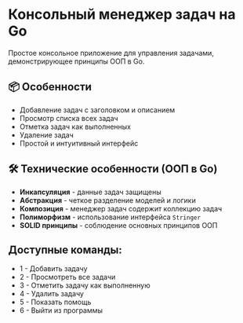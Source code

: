 # Консольный менеджер задач на Go

Простое консольное приложение для управления задачами, демонстрирующее принципы ООП в Go.

## 📦 Особенности

- Добавление задач с заголовком и описанием
- Просмотр списка всех задач
- Отметка задач как выполненных
- Удаление задач
- Простой и интуитивный интерфейс

## 🛠 Технические особенности (ООП в Go)

- **Инкапсуляция** - данные задач защищены
- **Абстракция** - четкое разделение моделей и логики
- **Композиция** - менеджер задач содержит коллекцию задач
- **Полиморфизм** - использование интерфейса `Stringer`
- **SOLID принципы** - соблюдение основных принципов ООП

## Доступные команды:

 - 1 - Добавить задачу
 - 2 - Просмотреть все задачи
 - 3 - Отметить задачу как выполненную
 - 4 - Удалить задачу
 - 5 - Показать помощь
 - 6 - Выйти из программы
